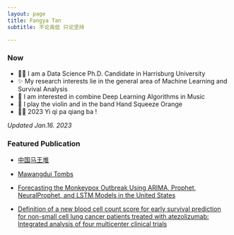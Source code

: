 ```yaml
---
layout: page
title: Fangya Tan
subtitle: 不论高低 只论坚持

---
```


### Now

- 👩‍🎓  I am a Data Science Ph.D. Candidate in Harrisburg University 
- ✨  My research interests lie in the general area of Machine Learning and Survival Analysis 
- 🎼  I am interested in combine Deep Learning Algorithms in Music
- 🍊  I play the violin and in the band Hand Squeeze Orange
- 🧗‍♀️  2023 Yi qi pa qiang ba !

*Updated Jan.16. 2023*


### Featured Publication

- [中国马王堆](https://book.douban.com/subject/35830402/)

- [Mawangdui Tombs](https://www.amazon.com/Mawangdui-Tombs-English-Chineseversionebook/dp/B09P6YGGNC/ref=sr_1_1crid=3KTWF9GTIFN58&keywords=mawangdui+tombs&qid=1673925269&s=books&sprefix=mawangdui+tombs%2Cstripbooks%2C156&sr=1-1)


- [Forecasting the Monkeypox Outbreak Using ARIMA, Prophet, NeuralProphet, and LSTM Models in the United States](https://www.mdpi.com/2571-9394/5/1/5)


- [Definition of a new blood cell count score for early survival prediction for non-small cell lung cancer patients treated with atezolizumab: Integrated analysis of four multicenter clinical trials](https://www.frontiersin.org/articles/10.3389/fimmu.2022.961926/full)
